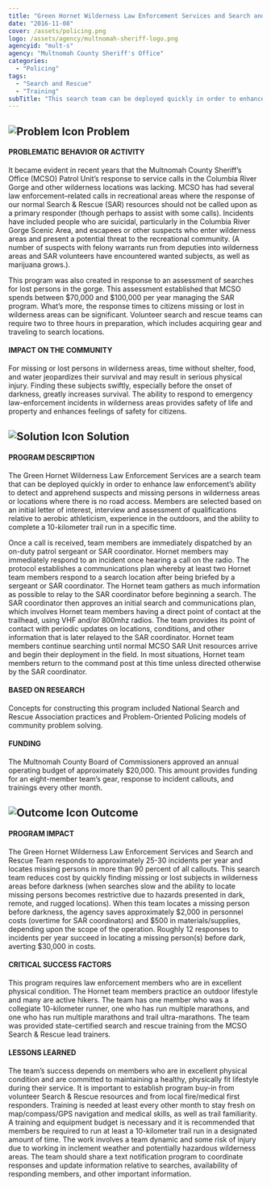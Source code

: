 ```yaml
---
title: "Green Hornet Wilderness Law Enforcement Services and Search and Rescue Team"
date: "2016-11-08"
cover: /assets/policing.png
logo: /assets/agency/multnomah-sheriff-logo.png
agencyid: "mult-s"
agency: "Multnomah County Sheriff's Office"
categories:
  - "Policing"
tags:
  - "Search and Rescue"
  - "Training"
subTitle: "This search team can be deployed quickly in order to enhance law enforcement’s ability to detect and apprehend suspects and missing persons in wilderness areas or locations where there is no road access."
---
```


## ![Problem Icon](https://github.com/google/material-design-icons/raw/master/alert/1x_web/ic_error_outline_black_48dp.png "Problem") Problem

#### PROBLEMATIC BEHAVIOR OR ACTIVITY

It became evident in recent years that the Multnomah County Sheriff’s Office (MCSO) Patrol Unit’s response to service calls in the Columbia River Gorge and other wilderness locations was lacking. MCSO has had several law enforcement–related calls in recreational areas where the response of our normal Search & Rescue (SAR) resources should not be called upon as a primary responder (though perhaps to assist with some calls). Incidents have included people who are suicidal, particularly in the Columbia River Gorge Scenic Area, and escapees or other suspects who enter wilderness areas and present a potential threat to the recreational community. (A number of suspects with felony warrants run from deputies into wilderness areas and SAR volunteers have encountered wanted subjects, as well as marijuana grows.).

This program was also created in response to an assessment of searches for lost persons in the gorge. This assessment established that MCSO spends between $70,000 and $100,000 per year managing the SAR program. What’s more, the response times to citizens missing or lost in wilderness areas can be significant. Volunteer search and rescue teams can require two to three hours in preparation, which includes acquiring gear and traveling to search locations.

#### IMPACT ON THE COMMUNITY

For missing or lost persons in wilderness areas, time without shelter, food, and water jeopardizes their survival and may result in serious physical injury. Finding these subjects swiftly, especially before the onset of darkness, greatly increases survival. The ability to respond to emergency law-enforcement incidents in wilderness areas provides safety of life and property and enhances feelings of safety for citizens.

## ![Solution Icon](https://github.com/google/material-design-icons/raw/master/action/1x_web/ic_lightbulb_outline_black_48dp.png "Solution") Solution

#### PROGRAM DESCRIPTION

The Green Hornet Wilderness Law Enforcement Services are a search team that can be deployed quickly in order to enhance law enforcement’s ability to detect and apprehend suspects and missing persons in wilderness areas or locations where there is no road access. Members are selected based on an initial letter of interest, interview and assessment of qualifications relative to aerobic athleticism, experience in the outdoors, and the ability to complete a 10-kilometer trail run in a specific time.

Once a call is received, team members are immediately dispatched by an on-duty patrol sergeant or SAR coordinator. Hornet members may immediately respond to an incident once hearing a call on the radio. The protocol establishes a communications plan whereby at least two Hornet team members respond to a search location after being briefed by a sergeant or SAR coordinator. The Hornet team gathers as much information as possible to relay to the SAR coordinator before beginning a search. The SAR coordinator then approves an initial search and communications plan, which involves Hornet team members having a direct point of contact at the trailhead, using VHF and/or 800mhz radios. The team provides its point of contact with periodic updates on locations, conditions, and other information that is later relayed to the SAR coordinator. Hornet team members continue searching until normal MCSO SAR Unit resources arrive and begin their deployment in the field. In most situations, Hornet team members return to the command post at this time unless directed otherwise by the SAR coordinator.

#### BASED ON RESEARCH

Concepts for constructing this program included National Search and Rescue Association practices and Problem-Oriented Policing models of community problem solving.

#### FUNDING

The Multnomah County Board of Commissioners approved an annual operating budget of approximately $20,000. This amount provides funding for an eight-member team’s gear, response to incident callouts, and trainings every other month.

## ![Outcome Icon](https://github.com/google/material-design-icons/raw/master/action/1x_web/ic_view_list_black_48dp.png "Outcome") Outcome

#### PROGRAM IMPACT

The Green Hornet Wilderness Law Enforcement Services and Search and Rescue Team responds to approximately 25-30 incidents per year and locates missing persons in more than 90 percent of all callouts. This search team reduces cost by quickly finding missing or lost subjects in wilderness areas before darkness (when searches slow and the ability to locate missing persons becomes restrictive due to hazards presented in dark, remote, and rugged locations). When this team locates a missing person before darkness, the agency saves approximately $2,000 in personnel costs (overtime for SAR coordinators) and $500 in materials/supplies, depending upon the scope of the operation. Roughly 12 responses to incidents per year succeed in locating a missing person(s) before dark, averting $30,000 in costs.

#### CRITICAL SUCCESS FACTORS

This program requires law enforcement members who are in excellent physical condition. The Hornet team members practice an outdoor lifestyle and many are active hikers. The team has one member who was a collegiate 10-kilometer runner, one who has run multiple marathons, and one who has run multiple marathons and trail ultra-marathons. The team was provided state-certified search and rescue training from the MCSO Search & Rescue lead trainers.

#### LESSONS LEARNED

The team’s success depends on members who are in excellent physical condition and are committed to maintaining a healthy, physically fit lifestyle during their service. It is important to establish program buy-in from volunteer Search & Rescue resources and from local fire/medical first responders. Training is needed at least every other month to stay fresh on map/compass/GPS navigation and medical skills, as well as trail familiarity. A training and equipment budget is necessary and it is recommended that members be required to run at least a 10-kilometer trail run in a designated amount of time. The work involves a team dynamic and some risk of injury due to working in inclement weather and potentially hazardous wilderness areas. The team should share a text notification program to coordinate responses and update information relative to searches, availability of responding members, and other important information.
